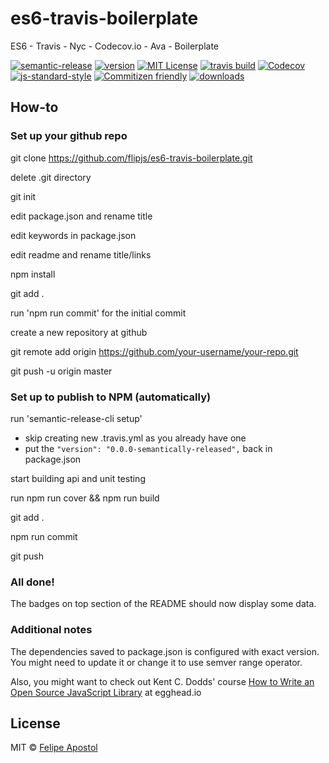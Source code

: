 # es6-travis-boilerplate

ES6 - Travis - Nyc - Codecov.io - Ava - Boilerplate

[![semantic-release](https://img.shields.io/badge/%20%20%F0%9F%93%A6%F0%9F%9A%80-semantic--release-e10079.svg?style=flat-square)](https://github.com/semantic-release/semantic-release)
[![version](https://img.shields.io/npm/v/es6-travis-boilerplate.svg?style=flat-square)](http://npm.im/es6-travis-boilerplate)
[![MIT License](https://img.shields.io/npm/l/es6-travis-boilerplate.svg?style=flat-square)](http://opensource.org/licenses/MIT)
[![travis build](https://img.shields.io/travis/flipjs/es6-travis-boilerplate.svg?style=flat-square)](https://travis-ci.org/flipjs/es6-travis-boilerplate)
[![Codecov](https://img.shields.io/codecov/c/github/flipjs/es6-travis-boilerplate.svg?style=flat-square)](https://codecov.io/github/flipjs/es6-travis-boilerplate)
[![js-standard-style](https://img.shields.io/badge/code%20style-standard-brightgreen.svg?style=flat-square)](https://github.com/feross/standard)
[![Commitizen friendly](https://img.shields.io/badge/commitizen-friendly-brightgreen.svg?style=flat-square)](http://commitizen.github.io/cz-cli/)
[![downloads](https://img.shields.io/npm/dm/es6-travis-boilerplate.svg?style=flat-square)](http://npm-stat.com/charts.html?package=es6-travis-boilerplate&from=2016-03-24)

## How-to

### Set up your github repo

git clone https://github.com/flipjs/es6-travis-boilerplate.git

delete .git directory

git init

edit package.json and rename title

edit keywords in package.json

edit readme and rename title/links

npm install

git add .

run 'npm run commit' for the initial commit

create a new repository at github

git remote add origin https://github.com/your-username/your-repo.git

git push -u origin master

### Set up to publish to NPM (automatically)

run 'semantic-release-cli setup'
- skip creating new .travis.yml as you already have one
- put the `"version": "0.0.0-semantically-released",` back in package.json

start building api and unit testing

run npm run cover && npm run build

git add .

npm run commit

git push

### All done!

The badges on top section of the README should now display some data.

### Additional notes

The dependencies saved to package.json is configured with exact version.
You might need to update it or change it to use semver range operator.

Also, you might want to check out Kent C. Dodds' course [How to Write an Open Source JavaScript Library](https://egghead.io/series/how-to-write-an-open-source-javascript-library) at egghead.io

## License

MIT © [Felipe Apostol](https://github.com/flipjs)

